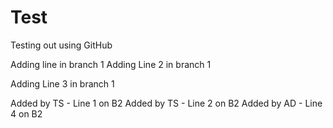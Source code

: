 # Test
Testing out using GitHub

Adding line in branch 1
Adding Line 2 in branch 1

Adding Line 3 in branch 1

Added by TS - Line 1 on B2
Added by TS - Line 2 on B2
Added by AD - Line 4 on B2
